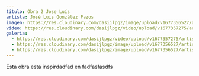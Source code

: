 ```yaml
---
titulo: Obra 2 Jose Luís
artista: José Luis González Pazos
imagen: https://res.cloudinary.com/dasijlpgz/image/upload/v1677356527/artistas/Jos%C3%A9%20Luis%20Gonz%C3%A1lez%20Pazos/Obra%202/Snapshot.png
video: https://res.cloudinary.com/dasijlpgz/video/upload/v1677357275/artistas/Jos%C3%A9%20Luis%20Gonz%C3%A1lez%20Pazos/Obra%202/230224_Jose_Luis_G_Pazos_obra_2-2_compresed.mp4
galeria:
  - https://res.cloudinary.com/dasijlpgz/video/upload/v1677357275/artistas/Jos%C3%A9%20Luis%20Gonz%C3%A1lez%20Pazos/Obra%202/230224_Jose_Luis_G_Pazos_obra_2-2_compresed.mp4
  - https://res.cloudinary.com/dasijlpgz/image/upload/v1677356527/artistas/Jos%C3%A9%20Luis%20Gonz%C3%A1lez%20Pazos/Obra%202/Snapshot.png
  - https://res.cloudinary.com/dasijlpgz/image/upload/v1677356527/artistas/Jos%C3%A9%20Luis%20Gonz%C3%A1lez%20Pazos/Obra%202/Snapshot_1.png
---
```

E﻿sta obra está inspirdadfad en fadfasfasdfs